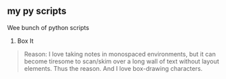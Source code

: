 ## my py scripts
Wee bunch of python scripts

1. Box It
> Reason: 
> I love taking notes in monospaced environments, but it can become tiresome to scan/skim over a long wall of text without layout elements. Thus the reason. And I love box-drawing characters.
  
